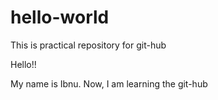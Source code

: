 # hello-world
This is practical repository for git-hub

Hello!!

My name is Ibnu. Now, I am learning the git-hub 
